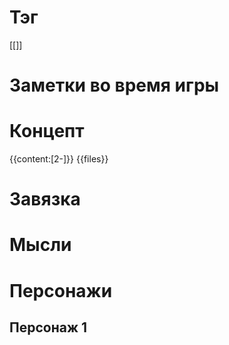 # Тэг
[[]]
# Заметки во время игры

# Концепт
{{content:[2-]}}
{{files}}
# Завязка

# Мысли

# Персонажи
## Персонаж 1
